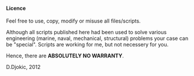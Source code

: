 <h4> Licence </h4>

Feel free to use, copy, modify or misuse all files/scripts. </p>
Although all scripts published here had been used to solve various engineering (marine, naval, mechanical, structural) problems your case can be "special". Scripts are working for me, but not necessery for you.</p>
Hence, there are **ABSOLUTELY NO WARRANTY**. 
</p> 
D.Djokic, 2012

